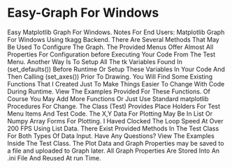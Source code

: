 # Easy-Graph For Windows
Easy Matplotlib Graph For Windows.
Notes For End Users:
Matplotlib Graph For Windows Using tkagg Backend.
There Are Several Methods That May Be Used To Configure The Graph.
The Provided Menus Offer Almost All Properties For Configuration before
Executing Your Code From The Test Menu. Another Way Is To Setup All The
tk Variables Found In (set_defaults()) Before Runtime Or Setup These Variables
In Your Code And Then Calling (set_axes()) Prior To Drawing. You Will Find Some
Existing Functions That I Created Just To Make Things Easier To Change With
Code During Runtime. View The Examples Provided For These Functions. Of Course
You May Add More Functions Or Just Use Standard matplotlib Procedures For Change.
The Class (Test) Provides Place Holders For Test Menu Items And Test Code.
The X,Y Data For Plotting May Be In List Or Numpy Array Forms For Plotting.
I Haved Clocked The Loop Speed At Over 200 FPS Using List Data. There Exist Provided
Methods In The Test Class For Both Types Of Data Input.
Have Any Questions? View The Examples Inside The Test Class.
The Plot Data and Graph Properties may be saved to a file and uploaded to Graph later.
All Graph Properties Are Stored Into An .ini File And Reused At run Time.
